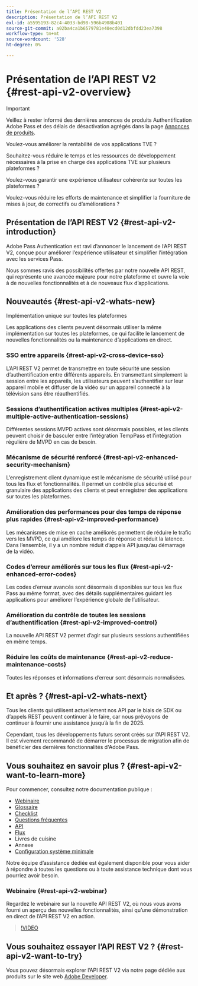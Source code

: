 ```yaml
---
title: Présentation de l’API REST V2
description: Présentation de l’API REST V2
exl-id: a5595193-82c4-4033-bd98-596b4908b401
source-git-commit: a02ba4ca1b6579781e40ecd0d12dbfdd23ea7398
workflow-type: tm+mt
source-wordcount: '528'
ht-degree: 0%

---
```


# Présentation de l’API REST V2 {#rest-api-v2-overview}

>[!IMPORTANT]
>
> Veillez à rester informé des dernières annonces de produits Authentification Adobe Pass et des délais de désactivation agrégés dans la page [Annonces de produits](/help/authentication/product-announcements.md).

Voulez-vous améliorer la rentabilité de vos applications TVE ?

Souhaitez-vous réduire le temps et les ressources de développement nécessaires à la prise en charge des applications TVE sur plusieurs plateformes ?

Voulez-vous garantir une expérience utilisateur cohérente sur toutes les plateformes ?

Voulez-vous réduire les efforts de maintenance et simplifier la fourniture de mises à jour, de correctifs ou d’améliorations ?

## Présentation de l’API REST V2 {#rest-api-v2-introduction}

Adobe Pass Authentication est ravi d’annoncer le lancement de l’API REST V2, conçue pour améliorer l’expérience utilisateur et simplifier l’intégration avec les services Pass.

Nous sommes ravis des possibilités offertes par notre nouvelle API REST, qui représente une avancée majeure pour notre plateforme et ouvre la voie à de nouvelles fonctionnalités et à de nouveaux flux d’applications.

## Nouveautés {#rest-api-v2-whats-new}

Implémentation unique sur toutes les plateformes

Les applications des clients peuvent désormais utiliser la même implémentation sur toutes les plateformes, ce qui facilite le lancement de nouvelles fonctionnalités ou la maintenance d’applications en direct.

### SSO entre appareils {#rest-api-v2-cross-device-sso}

L’API REST V2 permet de transmettre en toute sécurité une session d’authentification entre différents appareils. En transmettant simplement la session entre les appareils, les utilisateurs peuvent s’authentifier sur leur appareil mobile et diffuser de la vidéo sur un appareil connecté à la télévision sans être réauthentifiés.

### Sessions d’authentification actives multiples {#rest-api-v2-multiple-active-authentication-sessions}

Différentes sessions MVPD actives sont désormais possibles, et les clients peuvent choisir de basculer entre l’intégration TempPass et l’intégration régulière de MVPD en cas de besoin.

### Mécanisme de sécurité renforcé {#rest-api-v2-enhanced-security-mechanism}

L’enregistrement client dynamique est le mécanisme de sécurité utilisé pour tous les flux et fonctionnalités. Il permet un contrôle plus sécurisé et granulaire des applications des clients et peut enregistrer des applications sur toutes les plateformes.

### Amélioration des performances pour des temps de réponse plus rapides {#rest-api-v2-improved-performance}

Les mécanismes de mise en cache améliorés permettent de réduire le trafic vers les MVPD, ce qui améliore les temps de réponse et réduit la latence. Dans l’ensemble, il y a un nombre réduit d’appels API jusqu’au démarrage de la vidéo.

### Codes d’erreur améliorés sur tous les flux {#rest-api-v2-enhanced-error-codes}

Les codes d’erreur avancés sont désormais disponibles sur tous les flux Pass au même format, avec des détails supplémentaires guidant les applications pour améliorer l’expérience globale de l’utilisateur.

### Amélioration du contrôle de toutes les sessions d’authentification {#rest-api-v2-improved-control}

La nouvelle API REST V2 permet d’agir sur plusieurs sessions authentifiées en même temps.

### Réduire les coûts de maintenance {#rest-api-v2-reduce-maintenance-costs}

Toutes les réponses et informations d’erreur sont désormais normalisées.

## Et après ? {#rest-api-v2-whats-next}

Tous les clients qui utilisent actuellement nos API par le biais de SDK ou d’appels REST peuvent continuer à le faire, car nous prévoyons de continuer à fournir une assistance jusqu’à la fin de 2025.

Cependant, tous les développements futurs seront créés sur l’API REST V2. Il est vivement recommandé de démarrer le processus de migration afin de bénéficier des dernières fonctionnalités d&#39;Adobe Pass.

## Vous souhaitez en savoir plus ? {#rest-api-v2-want-to-learn-more}

Pour commencer, consultez notre documentation publique :

- [Webinaire](#rest-api-v2-webinar)
- [Glossaire](rest-api-v2-glossary.md)
- [Checklist](rest-api-v2-checklist.md)
- [Questions fréquentes](rest-api-v2-faqs.md)
- [API](apis/rest-api-v2-apis-overview.md)
- [Flux](flows/rest-api-v2-flows-overview.md)
- Livres de cuisine
- Annexe
- [Configuration système minimale](/help/authentication/integration-guide-programmers/minimum-system-requirements.md)

Notre équipe d’assistance dédiée est également disponible pour vous aider à répondre à toutes les questions ou à toute assistance technique dont vous pourriez avoir besoin.

### Webinaire {#rest-api-v2-webinar}

Regardez le webinaire sur la nouvelle API REST V2, où nous vous avons fourni un aperçu des nouvelles fonctionnalités, ainsi qu’une démonstration en direct de l’API REST V2 en action.

>[!VIDEO](https://video.tv.adobe.com/v/3457461/?quality=12&learn=on)

## Vous souhaitez essayer l’API REST V2 ? {#rest-api-v2-want-to-try}

Vous pouvez désormais explorer l’API REST V2 via notre page dédiée aux produits sur le site web [Adobe Developer](https://developer.adobe.com/adobe-pass/).
